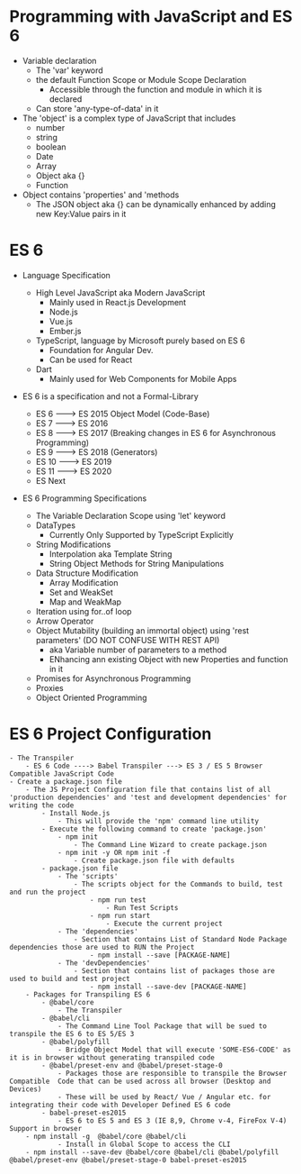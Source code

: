 # Programming with JavaScript and ES 6

- Variable declaration
    - The 'var' keyword
    - the default Function Scope or Module Scope Declaration
        - Accessible through the function and module in which it is declared
    - Can store 'any-type-of-data' in it
- The 'object' is a complex type of JavaScript that includes
    - number
    - string
    - boolean
    - Date
    - Array
    - Object aka {}
    - Function        
- Object contains 'properties' and 'methods 
    - The JSON object aka {} can be dynamically enhanced by adding new Key:Value pairs in it
# ES 6
- Language Specification    
    - High Level JavaScript aka Modern JavaScript
        - Mainly used in React.js Development
        - Node.js
        - Vue.js
        - Ember.js      
    - TypeScript, language by Microsoft purely based on ES 6
        - Foundation for Angular Dev.
        - Can be used for React
    - Dart
        - Mainly used for Web Components for Mobile Apps    
- ES 6 is a specification and not a Formal-Library
    - ES 6 ---> ES 2015 Object Model (Code-Base)
    - ES 7 ---> ES 2016
    - ES 8 ---> ES 2017 (Breaking changes in ES 6 for Asynchronous Programming)         
    - ES 9 ---> ES 2018 (Generators)
    - ES 10 ---> ES 2019
    - ES 11 ---> ES 2020
    - ES Next
    
- ES 6 Programming Specifications
    - The Variable Declaration Scope using 'let' keyword
    - DataTypes
        - Currently Only Supported by TypeScript Explicitly
    - String Modifications
        - Interpolation aka Template String
        - String Object Methods for String Manipulations
    - Data Structure Modification
        - Array Modification
        - Set and WeakSet
        - Map and WeakMap 
    - Iteration using for..of loop
    - Arrow Operator
    - Object Mutability (building an immortal object) using 'rest parameters' (DO NOT CONFUSE WITH REST API)  
        - aka Variable number of parameters to a method
        - ENhancing ann existing Object with new Properties and function in it
    - Promises for Asynchronous Programming
    - Proxies
    - Object Oriented Programming          
# ES 6 Project Configuration
    - The Transpiler
        - ES 6 Code ----> Babel Transpiler ---> ES 3 / ES 5 Browser Compatible JavaScript Code
    - Create a package.json file
        - The JS Project Configuration file that contains list of all 'production dependencies' and 'test and development dependencies' for writing the code
            - Install Node.js
                - This will provide the 'npm' command line utility     
            - Execute the following command to create 'package.json'
                - npm init
                    - The Command Line Wizard to create package.json
                - npm init -y OR npm init -f
                    - Create package.json file with defaults
            - package.json file
                - The 'scripts'
                    - The scripts object for the Commands to build, test and run the project
                        - npm run test
                            - Run Test Scripts
                        - npm run start
                            - Execute the current project
                - The 'dependencies'
                    - Section that contains List of Standard Node Package dependencies those are used to RUN the Project
                        - npm install --save [PACKAGE-NAME]
                - The 'devDependencies'
                    - Section that contains list of packages those are used to build and test project
                        - npm install --save-dev [PACKAGE-NAME]                                         
        - Packages for Transpiling ES 6
            - @babel/core
                - The Transpiler
            - @babel/cli
                - The Command Line Tool Package that will be sued to transpile the ES 6 to ES 5/ES 3
            - @babel/polyfill
                - Bridge Object Model that will execute 'SOME-ES6-CODE' as it is in browser without generating transpiled code
            - @babel/preset-env and @babel/preset-stage-0
                - Packages those are responsible to transpile the Browser Compatible  Code that can be used across all browser (Desktop and Devices)
                - These will be used by React/ Vue / Angular etc. for integrating their code with Developer Defined ES 6 code   
            - babel-preset-es2015
                - ES 6 to ES 5 and ES 3 (IE 8,9, Chrome v-4, FireFox V-4) Support in browser    
        - npm install -g  @babel/core @babel/cli
                - Install in Global Scope to access the CLI
        - npm install --save-dev @babel/core @babel/cli @babel/polyfill @babel/preset-env @babel/preset-stage-0 babel-preset-es2015

